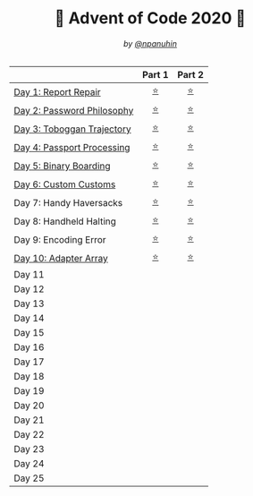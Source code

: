 <h1 align="center">🎄 Advent of Code 2020 🎄</h1>
<h6 align="center">by <a href="https://github.com/npanuhin">@npanuhin</a></h6>

|                                          |          Part 1            |           Part 2          |
|------------------------------------------|:--------------------------:|:-------------------------:|
| [Day 1: Report Repair](./Day%2001)       | [⭐](./Day%2001/part1.py)  | [⭐](./Day%2001/part2.py)  |
| [Day 2: Password Philosophy](./Day%2002) | [⭐](./Day%2002/part1.py)  | [⭐](./Day%2002/part2.py)  |
| [Day 3: Toboggan Trajectory](./Day%2003) | [⭐](./Day%2003/part1.py)  | [⭐](./Day%2003/part2.py)  |
| [Day 4: Passport Processing](./Day%2004) | [⭐](./Day%2004/part1.py)  | [⭐](./Day%2004/part2.py)  |
| [Day 5: Binary Boarding](./Day%2005)     | [⭐](./Day%2005/part1.py)  | [⭐](./Day%2005/part2.py)  |
| [Day 6: Custom Customs](./Day%2006)      | [⭐](./Day%2006/part1.py)  | [⭐](./Day%2006/part2.py)  |
|  Day 7: Handy Haversacks                 | [⭐](./Day%2007/part1.py)  | [⭐](./Day%2007/part2.py)  |
|  Day 8: Handheld Halting                 | [⭐](./Day%2008/part1.py)  | [⭐](./Day%2008/part2.py)  |
|  Day 9: Encoding Error                   | [⭐](./Day%2009/part1.py)  | [⭐](./Day%2009/part2.py)  |
| [Day 10: Adapter Array](./Day%2010)      | [⭐](./Day%2010/part1.py)  | [⭐](./Day%2010/part2.py)  |
|  Day 11 |||
|  Day 12 |||
|  Day 13 |||
|  Day 14 |||
|  Day 15 |||
|  Day 16 |||
|  Day 17 |||
|  Day 18 |||
|  Day 19 |||
|  Day 20 |||
|  Day 21 |||
|  Day 22 |||
|  Day 23 |||
|  Day 24 |||
|  Day 25 |||
